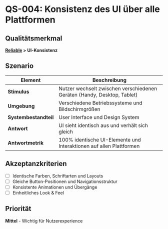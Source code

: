 # QS-004: Konsistenz des UI über alle Plattformen

## Qualitätsmerkmal
**[Reliable](../10_quality_requirements.md#reliable) > UI-Konsistenz**

## Szenario

| Element               | Beschreibung                                                    |
|-----------------------|-----------------------------------------------------------------|
| **Stimulus**          | Nutzer wechselt zwischen verschiedenen Geräten (Handy, Desktop, Tablet) |
| **Umgebung**          | Verschiedene Betriebssysteme und Bildschirmgrößen             |
| **Systembestandteil** | User Interface und Design System                                |
| **Antwort**           | UI sieht identisch aus und verhält sich gleich                 |
| **Antwortmetrik**     | 100% identische UI-Elemente und Interaktionen auf allen Plattformen |

## Akzeptanzkriterien
- [ ] Identische Farben, Schriftarten und Layouts
- [ ] Gleiche Button-Positionen und Navigationsstruktur
- [ ] Konsistente Animationen und Übergänge
- [ ] Einheitliches Look & Feel

## Priorität
**Mittel** - Wichtig für Nutzerexperience